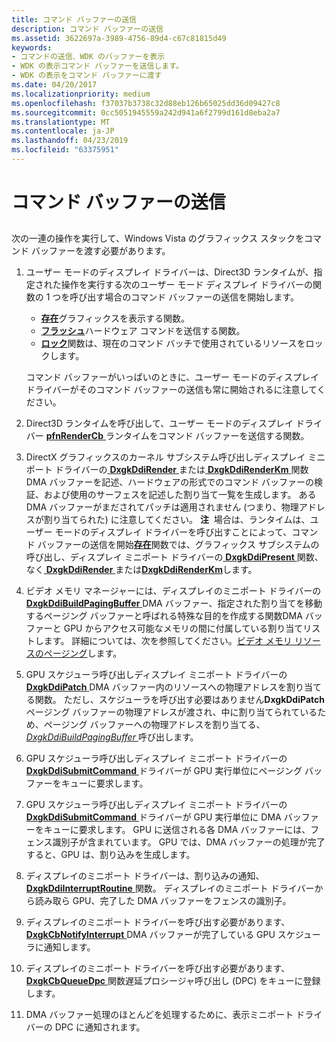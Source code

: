 ```yaml
---
title: コマンド バッファーの送信
description: コマンド バッファーの送信
ms.assetid: 3622697a-3989-4756-89d4-c67c81815d49
keywords:
- コマンドの送信、WDK のバッファーを表示
- WDK の表示コマンド バッファーを送信します。
- WDK の表示をコマンド バッファーに渡す
ms.date: 04/20/2017
ms.localizationpriority: medium
ms.openlocfilehash: f37037b3738c32d88eb126b65025dd36d09427c8
ms.sourcegitcommit: 0cc5051945559a242d941a6f2799d161d8eba2a7
ms.translationtype: MT
ms.contentlocale: ja-JP
ms.lasthandoff: 04/23/2019
ms.locfileid: "63375951"
---
```

# <a name="submitting-a-command-buffer"></a>コマンド バッファーの送信


## <span id="ddk_submitting_a_command_buffer_gg"></span><span id="DDK_SUBMITTING_A_COMMAND_BUFFER_GG"></span>


次の一連の操作を実行して、Windows Vista のグラフィックス スタックをコマンド バッファーを渡す必要があります。

1.  ユーザー モードのディスプレイ ドライバーは、Direct3D ランタイムが、指定された操作を実行する次のユーザー モード ディスプレイ ドライバーの関数の 1 つを呼び出す場合のコマンド バッファーの送信を開始します。

    -   [**存在**](https://msdn.microsoft.com/library/windows/hardware/ff569176)グラフィックスを表示する関数。
    -   [**フラッシュ**](https://msdn.microsoft.com/library/windows/hardware/ff565957)ハードウェア コマンドを送信する関数。
    -   [**ロック**](https://msdn.microsoft.com/library/windows/hardware/ff568213)関数は、現在のコマンド バッチで使用されているリソースをロックします。

    コマンド バッファーがいっぱいのときに、ユーザー モードのディスプレイ ドライバーがそのコマンド バッファーの送信も常に開始されるに注意してください。

2.  Direct3D ランタイムを呼び出して、ユーザー モードのディスプレイ ドライバー [ **pfnRenderCb** ](https://msdn.microsoft.com/library/windows/hardware/ff568923)ランタイムをコマンド バッファーを送信する関数。

3.  DirectX グラフィックスのカーネル サブシステム呼び出しディスプレイ ミニポート ドライバーの[ **DxgkDdiRender** ](https://msdn.microsoft.com/library/windows/hardware/ff559793)または[ **DxgkDdiRenderKm** ](https://msdn.microsoft.com/library/windows/hardware/ff559800)関数DMA バッファーを記述、ハードウェアの形式でのコマンド バッファーの検証、および使用のサーフェスを記述した割り当て一覧を生成します。 ある DMA バッファーがまだされてパッチは適用されません (つまり、物理アドレスが割り当てられた) に注意してください。
    **注**  場合は、ランタイムは、ユーザー モードのディスプレイ ドライバーを呼び出すことによって、コマンド バッファーの送信を開始[**存在**](https://msdn.microsoft.com/library/windows/hardware/ff569176)関数では、グラフィックス サブシステムの呼び出し、ディスプレイ ミニポート ドライバーの[ **DxgkDdiPresent** ](https://msdn.microsoft.com/library/windows/hardware/ff559743)関数、なく[ **DxgkDdiRender** ](https://msdn.microsoft.com/library/windows/hardware/ff559793)または[**DxgkDdiRenderKm**](https://msdn.microsoft.com/library/windows/hardware/ff559800)します。

     

4.  ビデオ メモリ マネージャーには、ディスプレイのミニポート ドライバーの[ **DxgkDdiBuildPagingBuffer** ](https://msdn.microsoft.com/library/windows/hardware/ff559587) DMA バッファー、指定された割り当てを移動するページング バッファーと呼ばれる特殊な目的を作成する関数DMA バッファーと GPU からアクセス可能なメモリの間に付属している割り当てリストします。 詳細については、次を参照してください。[ビデオ メモリ リソースのページング](paging-video-memory-resources.md)します。

5.  GPU スケジューラ呼び出しディスプレイ ミニポート ドライバーの[ **DxgkDdiPatch** ](https://msdn.microsoft.com/library/windows/hardware/ff559737) DMA バッファー内のリソースへの物理アドレスを割り当てる関数。 ただし、スケジューラを呼び出す必要はありません**DxgkDdiPatch**ページング バッファーの物理アドレスが渡され、中に割り当てられているため、ページング バッファーへの物理アドレスを割り当てる、 [ *DxgkDdiBuildPagingBuffer* ](https://msdn.microsoft.com/library/windows/hardware/ff559587)呼び出します。

6.  GPU スケジューラ呼び出しディスプレイ ミニポート ドライバーの[ **DxgkDdiSubmitCommand** ](https://msdn.microsoft.com/library/windows/hardware/ff560790)ドライバーが GPU 実行単位にページング バッファーをキューに要求します。

7.  GPU スケジューラ呼び出しディスプレイ ミニポート ドライバーの[ **DxgkDdiSubmitCommand** ](https://msdn.microsoft.com/library/windows/hardware/ff560790)ドライバーが GPU 実行単位に DMA バッファーをキューに要求します。 GPU に送信される各 DMA バッファーには、フェンス識別子が含まれています。 GPU では、DMA バッファーの処理が完了すると、GPU は、割り込みを生成します。

8.  ディスプレイのミニポート ドライバーは、割り込みの通知、 [ **DxgkDdiInterruptRoutine** ](https://msdn.microsoft.com/library/windows/hardware/ff559680)関数。 ディスプレイのミニポート ドライバーから読み取ら GPU、完了した DMA バッファーをフェンスの識別子。

9.  ディスプレイのミニポート ドライバーを呼び出す必要があります、 [ **DxgkCbNotifyInterrupt** ](https://msdn.microsoft.com/library/windows/hardware/ff559545) DMA バッファーが完了している GPU スケジューラに通知します。

10. ディスプレイのミニポート ドライバーを呼び出す必要があります、 [ **DxgkCbQueueDpc** ](https://msdn.microsoft.com/library/windows/hardware/ff559559)関数遅延プロシージャ呼び出し (DPC) をキューに登録します。

11. DMA バッファー処理のほとんどを処理するために、表示ミニポート ドライバーの DPC に通知されます。

 

 





